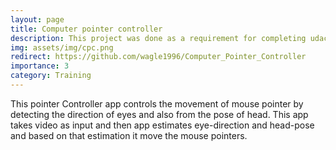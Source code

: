 ```yaml
---
layout: page
title: Computer pointer controller
description: This project was done as a requirement for completing udacity nano degree course
img: assets/img/cpc.png
redirect: https://github.com/wagle1996/Computer_Pointer_Controller
importance: 3
category: Training
---
```


This pointer Controller app controls the movement of mouse pointer by detecting the direction of eyes and also from the pose of head. This app takes video as input and then app estimates eye-direction and head-pose and based on that estimation it move the mouse pointers.


